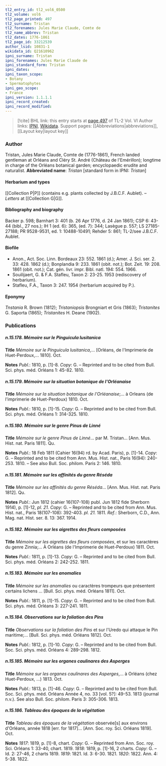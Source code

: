 ```yaml
---
tl2_entry_id: tl2_vol6_0500
tl2_volume: vol6
tl2_page_printed: 497
tl2_surname: Tristan
tl2_forenames: Jules Marie Claude, Comte de
tl2_name_abbrev: Tristan
tl2_dates: 1776-1861
tl2_page_id: 33212539
author_lsid: 10831-1
wikidata_id: Q21610962
ipni_surname: Tristan
ipni_forenames: Jules Marie Claude de
ipni_standard_form: Tristan
ipni_dates: 
ipni_taxon_scope: 
- Botany
- Spermatophytes
ipni_geo_scope: 
- France
ipni_version: 1.1.1.1
ipni_record_created: 
ipni_record_modified:
---
```


> [!cite] BHL link: this entry starts at [page 497](https://www.biodiversitylibrary.org/page/33212539) of TL-2 Vol. VI
> Author links: [IPNI](https://www.ipni.org/a/10831-1), [Wikidata](https://www.wikidata.org/wiki/Q21610962). Support pages: [[Abbreviations|abbreviations]], [[Layout key|layout key]]

### Author

Tristan, Jules Marie Claude, Comte de (1776-1861), French landed gentleman at Orléans and Cléry St. André (Château de l'Emérillon); longtime in charge of the Orléans botanical garden; encyclopaedic erudite and naturalist. 
**Abbreviated name**: *Tristan* \[standard form in IPNI: *Tristan*\]

#### Herbarium and types

[[Collection P|P]] (contains e.g. plants collected by J.B.C.F. Aublet). – *Letters* at [[Collection G|G]].

#### Bibliography and biography

Backer p. 598; Barnhart 3: 401 (b. 26 Apr 1776, d. 24 Jan 1861); CSP 6: 43-44 (bibl., 27 nos.); IH 1 (ed. 6): 365, (ed. 7): 344; Lasègue p. 557; LS 27185-27188; PR 9528-9531, ed. 1: 10488-10491; Rehder 5: 861; TL-2/see J.B.C.F. Aublet.

#### Biofile

- Anon., Act. Soc. Linn. Bordeaux 23: 552. 1861 (d.); Amer. J. Sci. ser. 2. 33: 428. 1862 (d.); Bonplandia 9: 233. 1861 (obit. not.); Bot. Zeit. 19: 208. 1861 (obit. not.); Cat. gén. livr. impr. Bibl. natl. 194: 554. 1966.
- Souilijaert, G. & F.A. Stafleu, Taxon 2: 23-25. 1953 (rediscovery of herbarium).
- Stafleu, F.A., Taxon 3: 247. 1954 (herbarium acquired by P.).

#### Eponymy

*Tnstania* R. Brown (1812); *Tristaniopsis* Brongniart et Gris (1863); *Tristanites* G. Saporta (1865); *Tristanites* H. Deane (1902).

### Publications

##### n.15.178. Mémoire sur le Pinguicula lusitanica

**Title**
*Mémoire sur le Pinguicula lusitanica*,... \[Orléans, de l'Imprimerie de Huet-Perdoux,... 1810\]. Oct.

**Notes**
*Publ*.: 1810, p. \[1\]-8. *Copy*: G. – Reprinted and to be cited from Bull. Sci. phys. méd. Orléans 1: 45-82. 1810.

##### n.15.179. Mémoire sur la situation botanique de l'Orléanaise

**Title**
*Mémoire sur la situation botanique de l'Orléanaise*;... à Orleans (de l'imprimerie de Huet-Perdoux) 1810. Oct.

**Notes**
*Publ*.: 1810, p. \[1\]-15. *Copy*: G. – Reprinted and to be cited from Bull. Sci. phys. méd. Orléans 1: 314-325. 1810.

##### n.15.180. Mémoire sur le genre Pinus de Linné

**Title**
*Mémoire sur le genre Pinus de Linné*... par M. Tristan... \[Ann. Mus. Hist. nat. Paris 1811\]. Qu.

**Notes**
*Publ*.: 18 Feb 1811 (Cahier 16(94) rd. by Acad. Paris), p. \[1\]-14. *Copy*: G. – Reprinted and to be cited from Ann. Mus. Hist. nat., Paris 16(94): 240-253. 1810. – See also Bull. Soc. philom. Paris 2: 146. 1810.

##### n.15.181. Mémoire sur les affinités du genre Réséda

**Title**
*Mémoire sur les affinités du genre Réséda*... \[Ann. Mus. Hist. nat. Paris 1812\]. Qu.

**Notes**
*Publ*.: Jun 1812 (cahier 16(107-108) publ. Jun 1812 fide Sherborn 1914), p. \[1\]-12, *pl. 21. Copy*: G. – Reprinted and to be cited from Ann. Mus. Hist. nat., Paris 18(107-108): 392-403. *pl. 21.* 1811.
*Ref*.: Sherborn, C.D., Ann. Mag. nat. Hist. ser. 8. 13: 367. 1914.

##### n.15.182. Mémoire sur les aigrettes des fleurs composées

**Title**
*Mémoire sur les aigrettes des fleurs composées*, et sur les caractères du genre Zinnia;... À Orléans (de l'Imprimerie de Huet-Perdoux) 1811. Oct.

**Notes**
*Publ*.: 1811, p. \[1\]-13. *Copy*: G. – Reprinted and to be cited from Bull. Sci. phys. méd. Orléans 2: 242-252. 1811.

##### n.15.183. Mémoire sur les anomalies

**Title**
*Mémoire sur les anomalies* ou caractères trompeurs que présentent certains lichens ... \[Bull. Sci. phys. méd. Orléans 1811\]. Oct.

**Notes**
*Publ*.: 1811, p. \[1\]-15. *Copy*: G. – Reprinted and to be cited from Bull. Sci. phys. méd. Orléans 3: 227-241. 1811.

##### n.15.184. Observations sur la foliation des Pins

**Title**
*Observations sur la foliation des Pins* et sur l'Uredo qui attaque le Pin maritime;... \[Bull. Sci. phys. méd. Orléans 1812\]. Oct.

**Notes**
*Publ*.: 1812, p. \[1\]-10. *Copy*: G. – Reprinted and to be cited from Bull. Soc. Sci. phys. méd. Orléans 4: 289-298. 1812.

##### n.15.185. Mémoire sur les organes caulinares des Asperges

**Title**
*Mémoire sur les organes caulinares des Asperges*,... à Orléans (chez Huet-Perdoux, ...) 1813. Oct.

**Notes**
*Publ*.: 1813, p. \[1\]-46. *Copy*: G. – Reprinted and to be cited from Bull. Soc. Sci. phys. méd. Orléans Année 4, no. 33 \[vol. 5?\]: 49-53. 1813 (journal n.v.). See also Bull. Soc. philom. Paris 3: 305-306. 1813.

##### n.15.186. Tableau des époques de la végétation

**Title**
*Tableau des époques de la végétation* observée\[s\] aux environs d'Orléans, année 1818 \[err. for 1817\]... \[Ann. Soc. roy. Sci. Orléans 1819\]. Oct.

**Notes**
*1817*: 1819, p. \[1\]-8, chart. *Copy*: G. – Reprinted from Ann. Soc. roy. Sci. Orléans 1: 33-40, chart. 1819.
*1818*: 1819, p. \[1\]-16, 2 charts. *Copy*: G. – Id. 2: 27-46, 2 charts 1819.
*1819*: 1821. Id. 3: 6-30. 1821.
*1820*: 1822. Ann. 4: 5-38. 1822.

